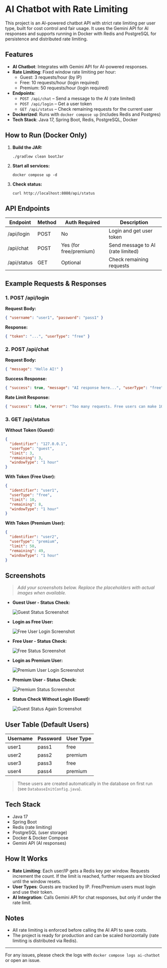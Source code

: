 # AI Chatbot with Rate Limiting

This project is an AI-powered chatbot API with strict rate limiting per user type, built for cost control and fair usage. It uses the Gemini API for AI responses and supports running in Docker with Redis and PostgreSQL for persistence and distributed rate limiting.

## Features
- **AI Chatbot**: Integrates with Gemini API for AI-powered responses.
- **Rate Limiting**: Fixed window rate limiting per hour:
  - Guest: 3 requests/hour (by IP)
  - Free: 10 requests/hour (login required)
  - Premium: 50 requests/hour (login required)
- **Endpoints**:
  - `POST /api/chat` – Send a message to the AI (rate limited)
  - `POST /api/login` – Get a user token
  - `GET /api/status` – Check remaining requests for the current user
- **Dockerized**: Runs with `docker compose up` (includes Redis and Postgres)
- **Tech Stack**: Java 17, Spring Boot, Redis, PostgreSQL, Docker

## How to Run (Docker Only)

1. **Build the JAR:**
   ```
   ./gradlew clean bootJar
   ```
2. **Start all services:**
   ```
   docker compose up -d
   ```
3. **Check status:**
   ```
   curl http://localhost:8080/api/status
   ```

## API Endpoints

| Endpoint           | Method | Auth Required | Description                        |
|-------------------|--------|--------------|------------------------------------|
| /api/login        | POST   | No           | Login and get user token           |
| /api/chat         | POST   | Yes (for free/premium) | Send message to AI (rate limited) |
| /api/status       | GET    | Optional     | Check remaining requests           |

## Example Requests & Responses

### 1. POST /api/login
**Request Body:**
```json
{ "username": "user1", "password": "pass1" }
```
**Response:**
```json
{ "token": "...", "userType": "free" }
```

### 2. POST /api/chat
**Request Body:**
```json
{ "message": "Hello AI!" }
```
**Success Response:**
```json
{ "success": true, "message": "AI response here...", "userType": "free", "remaining_requests": 9 }
```
**Rate Limit Response:**
```json
{ "success": false, "error": "Too many requests. Free users can make 10 requests per hour.", "userType": "free", "remaining_requests": 0 }
```

### 3. GET /api/status
**Without Token (Guest):**
```json
{
  "identifier": "127.0.0.1",
  "userType": "guest",
  "limit": 3,
  "remaining": 3,
  "windowType": "1 hour"
}
```
**With Token (Free User):**
```json
{
  "identifier": "user1",
  "userType": "free",
  "limit": 10,
  "remaining": 8,
  "windowType": "1 hour"
}
```
**With Token (Premium User):**
```json
{
  "identifier": "user2",
  "userType": "premium",
  "limit": 50,
  "remaining": 49,
  "windowType": "1 hour"
}
```

## Screenshots

> _Add your screenshots below. Replace the placeholders with actual images when available._

- **Guest User - Status Check:**
  
  ![Guest Status Screenshot](docs/guest-status.png)

- **Login as Free User:**
  
  ![Free User Login Screenshot](docs/free-login.png)

- **Free User - Status Check:**
  
  ![Free Status Screenshot](docs/free-status.png)

- **Login as Premium User:**
  
  ![Premium User Login Screenshot](docs/premium-login.png)

- **Premium User - Status Check:**
  
  ![Premium Status Screenshot](docs/premium-status.png)

- **Status Check Without Login (Guest):**
  
  ![Guest Status Again Screenshot](docs/guest-status-again.png)

## User Table (Default Users)
| Username | Password | User Type |
|----------|----------|-----------|
| user1    | pass1    | free      |
| user2    | pass2    | premium   |
| user3    | pass3    | free      |
| user4    | pass4    | premium   |

> These users are created automatically in the database on first run (see `DatabaseInitConfig.java`).

## Tech Stack
- Java 17
- Spring Boot
- Redis (rate limiting)
- PostgreSQL (user storage)
- Docker & Docker Compose
- Gemini API (AI responses)

## How It Works
- **Rate Limiting**: Each user/IP gets a Redis key per window. Requests increment the count. If the limit is reached, further requests are blocked until the window resets.
- **User Types**: Guests are tracked by IP. Free/Premium users must login and use their token.
- **AI Integration**: Calls Gemini API for chat responses, but only if under the rate limit.

## Notes
- All rate limiting is enforced before calling the AI API to save costs.
- The project is ready for production and can be scaled horizontally (rate limiting is distributed via Redis).

---

For any issues, please check the logs with `docker compose logs ai-chatbot` or open an issue.
